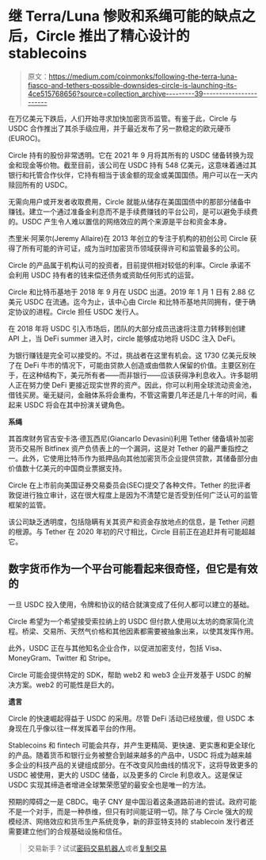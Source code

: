 # 继 Terra/Luna 惨败和系绳可能的缺点之后，Circle 推出了精心设计的 stablecoins

> 原文：<https://medium.com/coinmonks/following-the-terra-luna-fiasco-and-tethers-possible-downsides-circle-is-launching-its-4ce515768656?source=collection_archive---------39----------------------->

在万亿美元下跌后，人们开始寻求加快加密货币监管。有鉴于此，Circle 与 USDC 合作推出了其杀手级应用，并于最近发布了另一款稳定的欧元硬币(EUROC)。

Circle 持有的股份非常透明。它在 2021 年 9 月将其所有的 USDC 储备转换为现金和现金等价物。截至目前，该公司在 USDC 持有 548 亿美元，这意味着通过其银行和托管合作伙伴，它持有相当于该金额的现金或美国国债。用户可以在一天内赎回所有的 USDC。

无需向用户或开发者收取费用，Circle 就能从储存在美国国债中的那部分储备中赚钱。建立一个通过准备金利息而不是手续费赚钱的平台公司，是可以避免手续费的。USDC 产生令人难以置信的网络效应的两个来源是平台和资金本身。

杰里米·阿莱尔(Jeremy Allaire)在 2013 年创立的专注于机构的初创公司 Circle 获得了所有可能的许可证，成为当时加密货币领域获得许可和监管最多的公司。

Circle 的产品属于机构认可的投资者，目前提供相对较低的利率。Circle 承诺不会利用 USDC 持有者的钱来偿还债务或资助任何形式的运营。

Circle 和比特币基地于 2018 年 9 月在 USDC 出道。2019 年 1 月 1 日有 2.88 亿美元 USDC 在流通。迄今为止，该中心由 Circle 和比特币基地共同拥有，便于确定协议的进程。Circle 担任 USDC 发行人。

在 2018 年将 USDC 引入市场后，团队的大部分成员迅速将注意力转移到创建 API 上，当 DeFi summer 进入时，circle 能够成功地将 USDC 注入 DeFi。

为银行赚钱是完全可以接受的。不过，挑战者在这里有机会。这 1730 亿美元反映了在 DeFi 牛市的情况下，可能由贷款人创造或由借款人保留的价值。主要区别在于，在这种结构下，美元所有者——而非银行——应该获得净利息收入。许多聪明人正在努力使 DeFi 更接近现实世界的资产。因此，你可以利用全球流动资金池，借钱买房。毫无疑问，金融体系将会重构，不管这需要几年还是几十年的时间，看起来 USDC 将会在其中扮演关键角色。

**系绳**

其首席财务官吉安卡洛·德瓦西尼(Giancarlo Devasini)利用 Tether 储备填补加密货币交易所 Bitfinex 资产负债表上的一个漏洞，这是对 Tether 的最严重指控之一。此外，它使用比特币作为抵押品向其他加密货币企业提供贷款，其储备部分由价值数十亿美元的中国商业票据支持。

Circle 在上市前向美国证券交易委员会(SEC)提交了各种文件。Tether 的批评者敦促进行独立审计，这在很大程度上是因为不清楚它是否受到任何广泛认可的监管框架的监管。

该公司缺乏透明度，包括隐瞒有关其资产和资金存放地点的信息，是 Tether 问题的根源。与 Tether 在 2020 年初的尺寸相比，Circle 目前正在追赶并有可能超越它。

## 数字货币作为一个平台可能看起来很奇怪，但它是有效的

一旦 USDC 投入使用，令牌和协议的结合就演变成了任何人都可以建立的基础。

Circle 希望为一个希望接受索拉纳上的 USDC 但付款人使用以太坊的商家简化流程。桥梁、交易所、天然气价格和其他因素都需要被抽象出来，以使其发挥作用。

此外，USDC 正在与其他知名企业合作，以促进加密支付，包括 Visa、MoneyGram、Twitter 和 Stripe。

Circle 可能会提供特定的 SDK，帮助 web2 和 web3 企业开发基于 USDC 的解决方案。web2 的可能性是巨大的。

**遗言**

Circle 的快速崛起得益于 USDC 的采用。尽管 DeFi 活动已经放缓，但 USDC 本身现在几乎像以往一样发挥着平台的作用。

Stablecoins 和 fintech 可能会共存，并产生更精简、更快速、更实惠和更全球化的产品。随着货币和银行业务被整合到越来越多的产品中，USDC 将成为越来越多企业的科技产品的关键组成部分。在不改变风险曲线的情况下，这将导致更多的 USDC 被使用，更大的 USDC 储备，以及更多的 Circle 利息收入。这是保证 USDC 实现其缔造者增进全球繁荣愿望的最安全也是唯一的方法。

预期的障碍之一是 CBDC。电子 CNY 是中国沿着这条道路前进的尝试。政府可能不是一个对手，而是一种恭维，但只有时间能证明一切。除了与 Circle 强大的规模经济、网络效应和货币生产系统竞争，新的菲亚特支持的 stablecoin 发行者还需要建立他们的合规基础设施和信任。

> 交易新手？试试[密码交易机器人](/coinmonks/crypto-trading-bot-c2ffce8acb2a)或者[复制交易](/coinmonks/top-10-crypto-copy-trading-platforms-for-beginners-d0c37c7d698c)